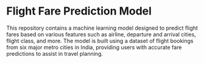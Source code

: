 # Flight Fare Prediction Model

This repository contains a machine learning model designed to predict flight fares based on various features such as airline, departure and arrival cities, flight class, and more. The model is built using a dataset of flight bookings from six major metro cities in India, providing users with accurate fare predictions to assist in travel planning.
